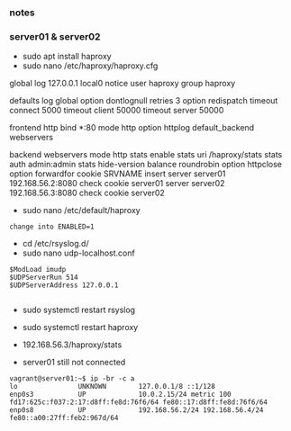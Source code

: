 ### notes

### server01 & server02
- sudo apt install haproxy
- sudo nano /etc/haproxy/haproxy.cfg

global
    log 127.0.0.1 local0 notice
    user haproxy
    group haproxy


defaults
    log     global
    option  dontlognull
    retries 3
    option redispatch
    timeout connect  5000
    timeout client  50000
    timeout server  50000

frontend http
    bind *:80
    mode http
    option httplog
    default_backend webservers

backend webservers
    mode http
    stats enable
    stats uri /haproxy/stats
    stats auth admin:admin
    stats hide-version
    balance roundrobin
    option httpclose
    option forwardfor
    cookie SRVNAME insert
    server server01 192.168.56.2:8080 check cookie server01
    server server02 192.168.56.3:8080 check cookie server02

<!-- frontend sql
    bind *:3306
    mode tcp
    option tcplog
    default_backend dbservers -->

<!-- backend dbservers
    balance leastconn
    option httpchk
    server db01 192.168.12.61:3306 check port 9200 inter 12000 rise 3 fall 3
    server db02 192.168.12.62:3306 check port 9200 inter 12000 rise 3 fall 3 backup
    server db03 192.168.12.63:3306 check port 9200 inter 12000 rise 3 fall 3 backup -->

- sudo nano /etc/default/haproxy
```
change into ENABLED=1
```

- cd /etc/rsyslog.d/
- sudo nano udp-localhost.conf
```
$ModLoad imudp
$UDPServerRun 514
$UDPServerAddress 127.0.0.1


```

- sudo systemctl restart rsyslog
- sudo systemctl restart haproxy

- 192.168.56.3/haproxy/stats

- server01 still not connected
```
vagrant@server01:~$ ip -br -c a
lo               UNKNOWN        127.0.0.1/8 ::1/128 
enp0s3           UP             10.0.2.15/24 metric 100 fd17:625c:f037:2:17:d8ff:fe8d:76f6/64 fe80::17:d8ff:fe8d:76f6/64 
enp0s8           UP             192.168.56.2/24 192.168.56.4/24 fe80::a00:27ff:feb2:967d/64 

```